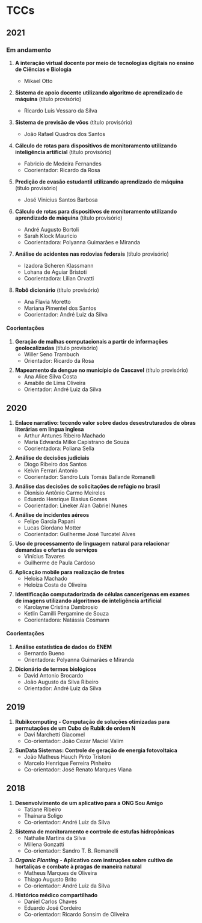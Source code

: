 <!-- #region -->
# TCCs

## 2021
### Em andamento

1. **A interação virtual docente por meio de tecnologias digitais no ensino de Ciências e Biologia**
    - Mikael Otto $$ $$
    
1. **Sistema de apoio docente utilizando algoritmo de aprendizado de máquina** (título provisório)
    - Ricardo Luis Vessaro da Silva $$ $$
    
1. **Sistema de previsão de vôos** (título provisório)
    - João Rafael Quadros dos Santos $$ $$
    
1. **Cálculo de rotas para dispositivos de monitoramento utilizando inteligência artificial** (título provisório)
    - Fabricio de Medeira Fernandes
    - Coorientador: Ricardo da Rosa $$ $$
    
1. **Predição de evasão estudantil utilizando aprendizado de máquina** (título provisório)
    - José Vinicius Santos Barbosa $$ $$
    
1. **Cálculo de rotas para dispositivos de monitoramento utilizando aprendizado de máquina** (título provisório)
    - André Augusto Bortoli
    - Sarah Klock Mauricio
    - Coorientadora: Polyanna Guimarães e Miranda $$ $$

1. **Análise de acidentes nas rodovias federais** (título provisório)
    - Izadora Scheren Klassmann
    - Lohana de Aguiar Bristoti
    - Coorientadora: Lilian Orvatti $$ $$

1. **Robô dicionário** (título provisório)
    - Ana Flavia Moretto
    - Mariana Pimentel dos Santos
    - Coorientador: André Luiz da Silva $$ $$


#### Coorientações

1. **Geração de malhas computacionais a partir de informações geolocalizadas** (título provisório)
    - Willer Seno Trambuch
    - Orientador: Ricardo da Rosa $$ $$
1. **Mapeamento da dengue no município de Cascavel** (título provisório)
    - Ana Alice Silva Costa
    - Amabile de Lima Oliveira
    - Orientador: André Luiz da Silva $$ $$
<!-- #endregion -->

## 2020
1. **Enlace narrativo: tecendo valor sobre dados desestruturados de obras literárias em língua inglesa**
    - Arthur Antunes Ribeiro Machado
    - Maria Edwarda Milke Capistrano de Souza
    - Coorientadora: Poliana Sella $$ $$
1. **Análise de decisões judiciais**
    - Diogo Ribeiro dos Santos
    - Kelvin Ferrari Antonio
    - Coorientador: Sandro Luís Tomás Ballande Romanelli $$ $$
1. **Análise das decisões de solicitações de refúgio no brasil**
    - Dionísio Antônio Carmo Meireles
    - Eduardo Henrique Blasius Gomes
    - Coorientador: Lineker Alan Gabriel Nunes $$ $$
1. **Análise de incidentes aéreos**
    - Felipe Garcia Papani
    - Lucas Giordano Motter
    - Coorientador: Guilherme José Turcatel Alves $$ $$
1. **Uso de processamento de linguagem natural para relacionar demandas e ofertas de serviços**
    - Vinícius Tavares
    - Guilherme de Paula Cardoso $$ $$
1. **Aplicação mobile para realização de fretes**
    - Heloisa Machado
    - Heloíza Costa de Oliveira $$ $$
1. **Identificação computadorizada de células cancerígenas em exames de imagens utilizando algoritmos de inteligência artificial**
    - Karolayne Cristina Dambrosio
    - Ketlin Camilli Pergamine de Souza
    - Coorientadora: Natássia Cosmann $$ $$


#### Coorientações
1. **Análise estatística de dados do ENEM**
    - Bernardo Bueno
    - Orientadora: Polyanna Guimarães e Miranda $$ $$
1. **Dicionário de termos biológicos**
    - David Antonio Brocardo
    - João Augusto da Silva Ribeiro
    - Orientador: André Luiz da Silva $$ $$


## 2019
1. **Rubikcomputing - Computação de soluções otimizadas para permutações de um Cubo de Rubik de ordem N**
    - Davi Marchetti Giacomel
    - Co-orientador: João Cezar Maciel Valim $$ $$
1. **SunData Sistemas: Controle de geração de energia fotovoltaica**
    - João Matheus Hauch Pinto Tristoni
    - Marcelo Henrique Ferreira Pinheiro
    - Co-orientador: José Renato Marques Viana $$ $$
    
## 2018
1. **Desenvolvimento de um aplicativo para a ONG Sou Amigo**
    - Tatiane Ribeiro
    - Thainara Soligo
    - Co-orientador: André Luiz da Silva $$ $$
1. **Sistema de monitoramento e controle de estufas hidropônicas**
    - Nathalie Martins da Silva
    - Millena Gonzatti
    - Co-orientador: Sandro T. B. Romanelli $$ $$
1. ***Organic Planting*** **- Aplicativo com instruções sobre cultivo de hortaliças e combate à pragas de maneira natural**
    - Matheus Marques de Oliveira
    - Thiago Augusto Brito
    - Co-orientador: André Luiz da Silva $$ $$
1. **Histórico médico compartilhado**
    - Daniel Carlos Chaves
    - Eduardo José Cordeiro
    - Co-orientador: Ricardo Sonsim de Oliveira $$ $$

```python

```
